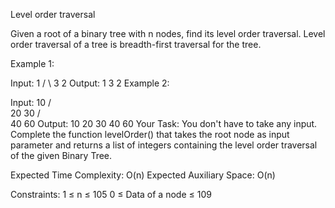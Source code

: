 Level order traversal

Given a root of a binary tree with n nodes, find its level order traversal.
Level order traversal of a tree is breadth-first traversal for the tree.

Example 1:

Input:
    1
  /   \ 
 3     2
Output:
1 3 2
Example 2:

Input:
        10
     /      \
    20       30
  /   \
 40   60
Output:
10 20 30 40 60
Your Task:
You don't have to take any input. Complete the function levelOrder() that takes the root node as input parameter and returns a list of integers containing the level order traversal of the given Binary Tree.

Expected Time Complexity: O(n)
Expected Auxiliary Space: O(n)

Constraints:
1 ≤ n ≤ 105
0 ≤ Data of a node ≤ 109

